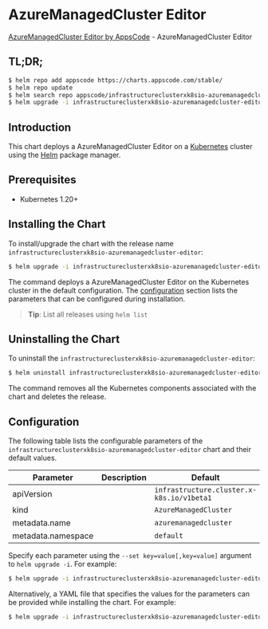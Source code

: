 # AzureManagedCluster Editor

[AzureManagedCluster Editor by AppsCode](https://appscode.com) - AzureManagedCluster Editor

## TL;DR;

```bash
$ helm repo add appscode https://charts.appscode.com/stable/
$ helm repo update
$ helm search repo appscode/infrastructureclusterxk8sio-azuremanagedcluster-editor --version=v0.25.0
$ helm upgrade -i infrastructureclusterxk8sio-azuremanagedcluster-editor appscode/infrastructureclusterxk8sio-azuremanagedcluster-editor -n default --create-namespace --version=v0.25.0
```

## Introduction

This chart deploys a AzureManagedCluster Editor on a [Kubernetes](http://kubernetes.io) cluster using the [Helm](https://helm.sh) package manager.

## Prerequisites

- Kubernetes 1.20+

## Installing the Chart

To install/upgrade the chart with the release name `infrastructureclusterxk8sio-azuremanagedcluster-editor`:

```bash
$ helm upgrade -i infrastructureclusterxk8sio-azuremanagedcluster-editor appscode/infrastructureclusterxk8sio-azuremanagedcluster-editor -n default --create-namespace --version=v0.25.0
```

The command deploys a AzureManagedCluster Editor on the Kubernetes cluster in the default configuration. The [configuration](#configuration) section lists the parameters that can be configured during installation.

> **Tip**: List all releases using `helm list`

## Uninstalling the Chart

To uninstall the `infrastructureclusterxk8sio-azuremanagedcluster-editor`:

```bash
$ helm uninstall infrastructureclusterxk8sio-azuremanagedcluster-editor -n default
```

The command removes all the Kubernetes components associated with the chart and deletes the release.

## Configuration

The following table lists the configurable parameters of the `infrastructureclusterxk8sio-azuremanagedcluster-editor` chart and their default values.

|     Parameter      | Description |                       Default                        |
|--------------------|-------------|------------------------------------------------------|
| apiVersion         |             | <code>infrastructure.cluster.x-k8s.io/v1beta1</code> |
| kind               |             | <code>AzureManagedCluster</code>                     |
| metadata.name      |             | <code>azuremanagedcluster</code>                     |
| metadata.namespace |             | <code>default</code>                                 |


Specify each parameter using the `--set key=value[,key=value]` argument to `helm upgrade -i`. For example:

```bash
$ helm upgrade -i infrastructureclusterxk8sio-azuremanagedcluster-editor appscode/infrastructureclusterxk8sio-azuremanagedcluster-editor -n default --create-namespace --version=v0.25.0 --set apiVersion=infrastructure.cluster.x-k8s.io/v1beta1
```

Alternatively, a YAML file that specifies the values for the parameters can be provided while
installing the chart. For example:

```bash
$ helm upgrade -i infrastructureclusterxk8sio-azuremanagedcluster-editor appscode/infrastructureclusterxk8sio-azuremanagedcluster-editor -n default --create-namespace --version=v0.25.0 --values values.yaml
```
